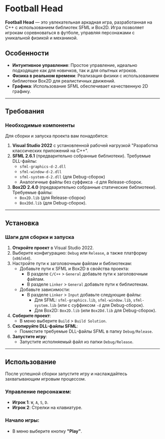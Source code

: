 # Football Head

**Football Head** — это увлекательная аркадная игра, разработанная на C++ с использованием библиотек SFML и Box2D. Игра позволяет игрокам соревноваться в футболе, управляя персонажами с уникальной физикой и механикой.

## Особенности

- **Интуитивное управление**: Простое управление, идеально подходящее как для новичков, так и для опытных игроков.
- **Физика в реальном времени**: Реализация физики с использованием библиотеки Box2D для реалистичных движений.
- **Графика**: Использование SFML обеспечивает качественную 2D графику.

---

## Требования

### Необходимые компоненты

Для сборки и запуска проекта вам понадобятся:

1. **Visual Studio 2022** с установленной рабочей нагрузкой "Разработка классических приложений на C++".
2. **SFML 2.6.1** (предварительно собранные библиотеки). Требуемые DLL-файлы:
   - `sfml-graphics-d-2.dll`
   - `sfml-window-d-2.dll`
   - `sfml-system-d-2.dll` (для Debug-сборок)
   - Аналогичные файлы без суффикса `-d` для Release-сборок.
3. **Box2D 2.4.0** (предварительно собранные статические библиотеки). Требуемые файлы:
   - `Box2D.lib` (для Release-сборок)
   - `Box2Dd.lib` (для Debug-сборок).

---

## Установка

### Шаги для сборки и запуска

1. **Откройте проект** в Visual Studio 2022.
2. Выберите конфигурацию: `Debug` или `Release`, а также платформу (`x86`/`x64`).
3. Настройте пути к заголовочным файлам и библиотекам:
   - Добавьте пути к SFML и Box2D в свойства проекта:
     - В разделе `C/C++` > `General` добавьте пути к заголовочным файлам.
     - В разделе `Linker` > `General` добавьте пути к библиотекам.
   - Добавьте зависимости:
     - В разделе `Linker` > `Input` добавьте следующие файлы:
       - Для SFML: `sfml-graphics.lib`, `sfml-window.lib`, `sfml-system.lib` (или с суффиксом `-d` для Debug-сборок).
       - Для Box2D: `Box2D.lib` (или `Box2Dd.lib` для Debug-сборок).
4. **Соберите проект**:
   - В меню выберите `Build` > `Build Solution`.
5. **Скопируйте DLL-файлы SFML**:
   - Поместите требуемые DLL-файлы SFML в папку `Debug/Release`.
6. **Запустите игру**:
   - Запустите исполняемый файл из папки `Debug/Release`.

---

## Использование

После успешной сборки запустите игру и наслаждайтесь захватывающим игровым процессом.

### Управление персонажем:

- **Игрок 1**: `W`, `A`, `S`, `D`.
- **Игрок 2**: Стрелки на клавиатуре.

### Начало игры:

- В меню выберите кнопку **"Play"**.
